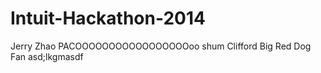 Intuit-Hackathon-2014
=====================
Jerry Zhao
PACOOOOOOOOOOOOOOOOOoo shum
Clifford Big Red Dog Fan
asd;lkgmasdf
